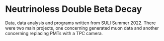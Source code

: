 # Neutrinoless Double Beta Decay
Data, data analysis and programs written from SULI Summer 2022. There were two main projects, one concerning generated muon data and another concerning replacing PMTs with a TPC camera. 
